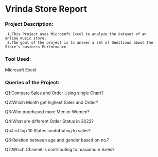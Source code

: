
# Vrinda Store Report



### Project Description:
     1.This Project uses Microsoft Excel to analyze the dataset of an online music store.
     2.The goal of the project is to answer a set of Questions about the Store's business Performance
### Tool Used:
Microsoft Excel
### Queries of the Project:
Q1:Compare Sales and Order Using single Chart?

Q2:Which Month get highest Sales and Order?

Q3:Who purchased more Men or Women?

Q4:What are different Order Status in 2022?

Q5:List top 10 States contributing to sales?

Q6:Relation between age and gender based on no.?

Q7:Which Channel is contributing to macximum Sales?





